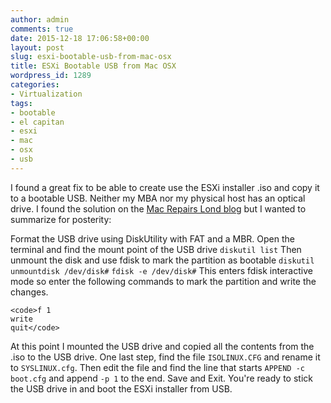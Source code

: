 ```yaml
---
author: admin
comments: true
date: 2015-12-18 17:06:58+00:00
layout: post
slug: esxi-bootable-usb-from-mac-osx
title: ESXi Bootable USB from Mac OSX
wordpress_id: 1289
categories:
- Virtualization
tags:
- bootable
- el capitan
- esxi
- mac
- osx
- usb
---
```


I found a great fix to be able to create use the ESXi installer .iso and copy it to a bootable USB. Neither my MBA nor my physical host has an optical drive. I found the solution on the [Mac Repairs Lond blog](http://blog.macrepairsouthlondon.com/hardware/networking/create-esxi-usb-installer-mac-os-x/) but I wanted to summarize for posterity:

Format the USB drive using DiskUtility with FAT and a MBR.
Open the terminal and find the mount point of the USB drive
`diskutil list`
Then unmount the disk and use fdisk to mark the partition as bootable
`diskutil unmountdisk /dev/disk#`
`fdisk -e /dev/disk#`
This enters fdisk interactive mode so enter the following commands to mark the partition and write the changes.

    
    <code>f 1
    write
    quit</code>


At this point I mounted the USB drive and copied all the contents from the .iso to the USB drive.
One last step, find the file `ISOLINUX.CFG` and rename it to `SYSLINUX.cfg`. Then edit the file and find the line that starts `APPEND -c boot.cfg` and append `-p 1` to the end. Save and Exit. You're ready to stick the USB drive in and boot the ESXi installer from USB.
